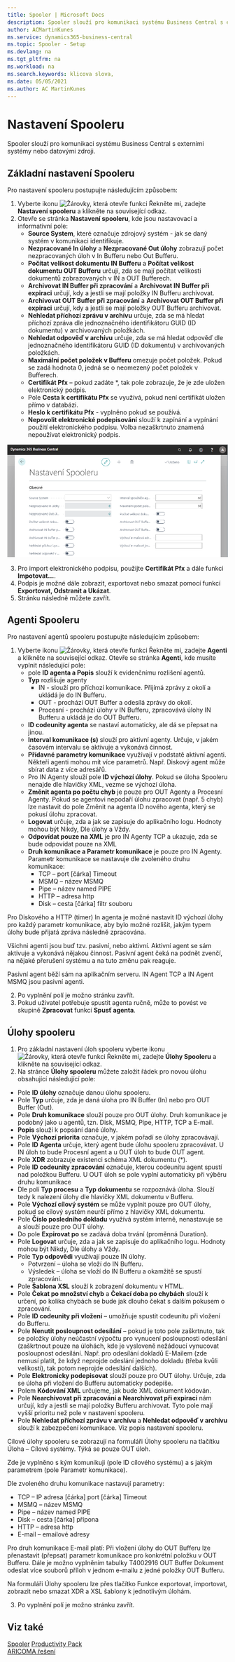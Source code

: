 ```yaml
---
title: Spooler | Microsoft Docs
description: Spooler slouží pro komunikaci systému Business Central s externími systémy nebo datovými zdroji.
author: ACMartinKunes
ms.service: dynamics365-business-central
ms.topic: Spooler - Setup
ms.devlang: na
ms.tgt_pltfrm: na
ms.workload: na
ms.search.keywords: klicova slova, 
ms.date: 05/05/2021
ms.author: AC MartinKunes
---
```

# Nastavení Spooleru

Spooler slouží pro komunikaci systému Business Central s externími systémy nebo datovými zdroji. 

## Základní nastavení Spooleru

Pro nastavení spooleru postupujte následujícím způsobem:

1. Vyberte ikonu ![Žárovky, která otevře funkci Řekněte mi](media/ui-search/search_small.png "Řekněte mi, co chcete dělat"), zadejte **Nastavení spooleru** a klikněte na související odkaz.
1. Otevře se stránka **Nastavení spooleru**, kde jsou nastavovací a informativní pole:
   - **Source System**, které označuje zdrojový systém - jak se daný systém v komunikaci identifikuje.
   - **Nezpracované In úlohy** a **Nezpracované Out úlohy** zobrazují počet nezpracovaných úloh v In Bufferu nebo Out Bufferu.
   - **Počítat velikost dokumentu IN Bufferu** a **Počítat velikost dokumentu OUT Bufferu** určují, zda se mají počítat velikosti dokumentů zobrazovaných v IN a OUT Bufferech.
   - **Archivovat IN Buffer při zpracování** a **Archivovat IN Buffer při expiraci** určují, kdy a jestli se mají položky IN Bufferu archivovat.
   - **Archivovat OUT Buffer při zpracování** a **Archivovat OUT Buffer při expiraci** určují, kdy a jestli se mají položky OUT Bufferu archivovat.
   - **Nehledat příchozí zprávu v archívu** určuje, zda se má hledat příchozí zpráva dle jednoznačného identifikátoru GUID (ID dokumentu) v archivovaných položkách.
   - **Nehledat odpověď v archívu** určuje, zda se má hledat odpověď dle jednoznačného identifikátoru GUID (ID dokumentu) v archivovaných položkách.
   - **Maximální počet položek v Bufferu** omezuje počet položek. Pokud se zadá hodnota 0, jedná se o neomezený počet položek v Bufferech.
   - **Certifikát Pfx** – pokud zadáte *, tak pole zobrazuje, že je zde uložen elektronický podpis.
   - Pole **Cesta k certifikátu Pfx** se využívá, pokud není certifikát uložen přímo v databázi. 
   - **Heslo k certifikátu Pfx** - vyplněno pokud se používá.
   - **Nepovolit elektronické podepisování** slouží k zapínání a vypínání použití elektronického podpisu. Volba nezaškrtnuto znamená nepoužívat elektronický podpis.
   
![Nastavení spooleru](media/spooler-setup.png)

3. Pro import elektronického podpisu, použijte **Certifikát Pfx** a dále funkci **Impotovat...**.
1. Podpis je možné dále zobrazit, exportovat nebo smazat pomocí funkcí **Exportovat, Odstranit a Ukázat**.
1. Stránku následně můžete zavřít.


## Agenti Spooleru

Pro nastavení agentů spooleru postupujte následujícím způsobem:

1. Vyberte ikonu ![Žárovky, která otevře funkci Řekněte mi](media/ui-search/search_small.png "Řekněte mi, co chcete dělat"), zadejte **Agenti** a klikněte na související odkaz.
Otevře se stránka **Agenti**, kde musíte vyplnit následující pole:
    - pole **ID agenta a Popis** slouží k evidenčnímu rozlišení agentů.
    - **Typ** rozlišuje agenty 
        - IN - slouží pro příchozí komunikace. Přijímá zprávy z okolí a ukládá je do IN Bufferu.
        - OUT - prochází OUT Buffer a odesílá zprávy do okolí.
        - Procesní - prochází úlohy v IN Bufferu, zpracovává úlohy IN Bufferu a ukládá je do OUT Bufferu.
    - **ID codeunity agenta** se nastaví automaticky, ale dá se přepsat na jinou.
    - **Interval komunikace (s)** slouží pro aktivní agenty. Určuje, v jakém časovém intervalu se aktivuje a vykonává činnost.
    - **Přídavné parametry komunikace** využívají v podstatě aktivní agenti. Někteří agenti mohou mít více parametrů. Např. Diskový agent může sbírat data z více adresářů.
    - Pro IN Agenty slouží pole **ID výchozí úlohy**. Pokud se úloha Spooleru nenajde dle hlavičky XML, vezme se výchozí úloha.
    - **Změnit agenta po počtu chyb** je pouze pro OUT Agenty a Procesní Agenty. Pokud se agentovi nepodaří úlohu zpracovat (např. 5 chyb) lze nastavit do pole Změnit na agenta ID nového agenta, který se pokusí úlohu zpracovat.
    - **Logovat** určuje, zda a jak se zapisuje do aplikačního logu. Hodnoty mohou být Nikdy, Dle úlohy a Vždy. 
    - **Odpovídat pouze na XML** je pro IN Agenty TCP a ukazuje, zda se bude odpovídat pouze na XML
    - **Druh komunikace a Parametr komunikace** je pouze pro IN Agenty. Parametr komunikace se nastavuje dle zvoleného druhu komunikace:
        - TCP – port [čárka] Timeout
        - MSMQ – název MSMQ
        - Pipe – název named PIPE
        - HTTP – adresa http
        - Disk – cesta [čárka] filtr souboru

Pro Diskového a HTTP (timer) In agenta je možné nastavit ID výchozí úlohy pro každý parametr komunikace, aby bylo možné rozlišit, jakým typem úlohy bude přijatá zpráva následně zpracována.

Všichni agenti jsou buď tzv. pasivní, nebo aktivní. Aktivní agent se sám aktivuje a vykonává nějakou činnost. Pasivní agent čeká na podnět zvenčí, na nějaké přerušení systému a na tuto změnu pak reaguje.

Pasivní agent běží sám na aplikačním serveru. IN Agent TCP a IN Agent MSMQ jsou pasivní agenti.

2. Po vyplnění polí je možno stránku zavřít.
3. Pokud uživatel potřebuje spustit agenta ručně, může to povést ve skupině **Zpracovat** funkcí **Spusť agenta**.

## Úlohy spooleru

1. Pro základní nastavení úloh spooleru vyberte ikonu ![Žárovky, která otevře funkci Řekněte mi](media/ui-search/search_small.png "Řekněte mi, co chcete dělat"), zadejte **Úlohy Spooleru** a klikněte na související odkaz.
1. Na stránce **Úlohy spooleru** můžete založit řádek pro novou úlohu obsahující následující pole:

- Pole **ID úlohy** označuje danou úlohu spooleru.
- Pole **Typ** určuje, zda je daná úloha pro IN Buffer (In) nebo pro OUT Buffer (Out).
- Pole **Druh komunikace** slouží pouze pro OUT úlohy. Druh komunikace je podobný jako u agentů, tzn. Disk, MSMQ, Pipe, HTTP, TCP a E-mail.
- **Popis** slouží k popsání dané úlohy.
- Pole **Výchozí priorita** označuje, v jakém pořadí se úlohy zpracovávají.
- Pole **ID Agenta** určuje, který agent bude úlohu spooleru zpracovávat. U IN úloh to bude Procesní agent a u OUT úloh to bude OUT agent.
- Pole **XDR** zobrazuje existenci schéma XML dokumentu (*).
- Pole **ID codeunity zpracování** označuje, kterou codeunitu agent spustí nad položkou Bufferu. U OUT úloh se pole vyplní automaticky při výběru druhu komunikace
- Dle polí **Typ procesu** a **Typ dokumentu** se rozpoznává úloha. Slouží tedy k nalezení úlohy dle hlavičky XML dokumentu v Bufferu.
- Pole **Výchozí cílový systém** se může vyplnit pouze pro OUT úlohy, pokud se cílový systém neurčí přímo z hlavičky XML dokumentu.
- Pole **Číslo posledního dokladu** využívá systém interně, nenastavuje se a slouží pouze pro OUT úlohy.
- Do pole **Expirovat po** se zadává doba trvání (proměnná Duration).
- Pole **Logovat** určuje, zda a jak se zapisuje do aplikačního logu. Hodnoty mohou být Nikdy, Dle úlohy a Vždy.
- Pole **Typ odpovědi** využívají pouze IN úlohy.
    - Potvrzení – úloha se vloží do IN Bufferu.
    - Výsledek – úloha se vloží do IN Bufferu a okamžitě se spustí zpracování.
- Pole **Šablona XSL** slouží k zobrazení dokumentu v HTML.
- Pole **Čekat po množství chyb** a **Čekací doba po chybách** slouží k určení, po kolika chybách se bude jak dlouho čekat s dalším pokusem o zpracování.
- Pole **ID codeunity při vložení** – umožňuje spustit codeunitu při vložení do Bufferu.
- Pole **Nenutit posloupnost odesílání** – pokud je toto pole zaškrtnuto, tak se položky úlohy neúčastní výpočtu pro vynucení posloupnosti odesílání (zaškrtnout pouze na úlohách, kde je vysloveně nežádoucí vynucovat posloupnost odesílání. Např. pro odesílání dokladů E-Mailem (zde nemusí platit, že když neprojde odeslání jednoho dokladu (třeba kvůli velikosti), tak potom neprojde odesílání dalších).
- Pole **Elektronicky podepisovat** slouží pouze pro OUT úlohy. Určuje, zda se úloha při vložení do Bufferu automaticky podepíše.
- Polem **Kódování XML** určujeme, jak bude XML dokument kódován.
- Pole **Nearchivovat při zpracování a Nearchivovat při expiraci** nám určují, kdy a jestli se mají položky Bufferu archivovat. Tyto pole mají vyšší prioritu než pole v nastavení spooleru.
- Pole **Nehledat příchozí zprávu v archívu** a **Nehledat odpověď v archívu** slouží k zabezpečení komunikace. Viz popis nastavení spooleru.

Cílové úlohy spooleru se zobrazují na formuláři Úlohy spooleru na tlačítku Úloha – Cílové systémy. Týká se pouze OUT úloh.

Zde je vyplněno s kým komunikuji (pole ID cílového systému) a s jakým parametrem (pole Parametr komunikace). 

Dle zvoleného druhu komunikace nastavují parametry:

- TCP – IP adresa [čárka] port [čárka] Timeout
- MSMQ – název MSMQ
- Pipe – název named PIPE
- Disk – cesta [čárka] přípona
- HTTP – adresa http
- E-mail – emailové adresy

Pro druh komunikace E-mail platí: Při vložení úlohy do OUT Bufferu lze přenastavit (přepsat) parametr komunikace pro konkrétní položku v OUT Bufferu. Dále je možno vyplněním tabulky T4002916 OUT Buffer Dokument odeslat více souborů příloh v jednom e-mailu z jedné položky OUT Bufferu.

Na formuláři Úlohy spooleru lze přes tlačítko Funkce exportovat, importovat, zobrazit nebo smazat XDR a XSL šablony k jednotlivým úlohám.

3. Po vyplnění polí je možno stránku zavřít.

## Viz také
[Spooler](spooler.md)
[Productivity Pack](productivity-pack.md)  
[ARICOMA řešení](solutions.md) 
